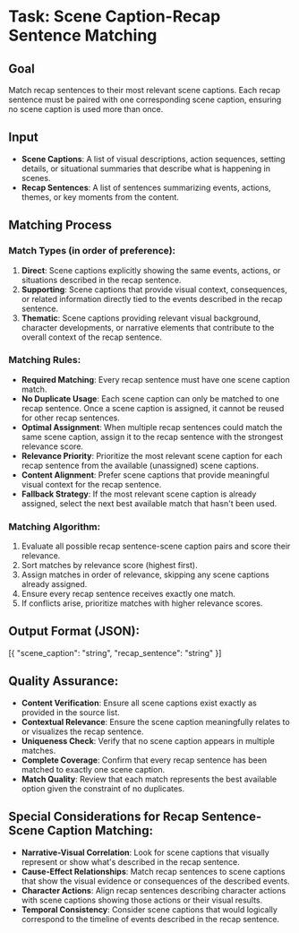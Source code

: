 # Task: Scene Caption-Recap Sentence Matching

## Goal
Match recap sentences to their most relevant scene captions. Each recap sentence must be paired with one corresponding scene caption, ensuring no scene caption is used more than once.

## Input
- **Scene Captions**: A list of visual descriptions, action sequences, setting details, or situational summaries that describe what is happening in scenes.
- **Recap Sentences**: A list of sentences summarizing events, actions, themes, or key moments from the content.

## Matching Process

### Match Types (in order of preference):
1. **Direct**: Scene captions explicitly showing the same events, actions, or situations described in the recap sentence.
2. **Supporting**: Scene captions that provide visual context, consequences, or related information directly tied to the events described in the recap sentence.
3. **Thematic**: Scene captions providing relevant visual background, character developments, or narrative elements that contribute to the overall context of the recap sentence.

### Matching Rules:
- **Required Matching**: Every recap sentence must have one scene caption match.
- **No Duplicate Usage**: Each scene caption can only be matched to one recap sentence. Once a scene caption is assigned, it cannot be reused for other recap sentences.
- **Optimal Assignment**: When multiple recap sentences could match the same scene caption, assign it to the recap sentence with the strongest relevance score.
- **Relevance Priority**: Prioritize the most relevant scene caption for each recap sentence from the available (unassigned) scene captions.
- **Content Alignment**: Prefer scene captions that provide meaningful visual context for the recap sentence.
- **Fallback Strategy**: If the most relevant scene caption is already assigned, select the next best available match that hasn't been used.

### Matching Algorithm:
1. Evaluate all possible recap sentence-scene caption pairs and score their relevance.
2. Sort matches by relevance score (highest first).
3. Assign matches in order of relevance, skipping any scene captions already assigned.
4. Ensure every recap sentence receives exactly one match.
5. If conflicts arise, prioritize matches with higher relevance scores.

## Output Format (JSON):
[{
"scene_caption": "string",
"recap_sentence": "string"
}]

## Quality Assurance:
- **Content Verification**: Ensure all scene captions exist exactly as provided in the source list.
- **Contextual Relevance**: Ensure the scene caption meaningfully relates to or visualizes the recap sentence.
- **Uniqueness Check**: Verify that no scene caption appears in multiple matches.
- **Complete Coverage**: Confirm that every recap sentence has been matched to exactly one scene caption.
- **Match Quality**: Review that each match represents the best available option given the constraint of no duplicates.

## Special Considerations for Recap Sentence-Scene Caption Matching:
- **Narrative-Visual Correlation**: Look for scene captions that visually represent or show what's described in the recap sentence.
- **Cause-Effect Relationships**: Match recap sentences to scene captions that show the visual evidence or consequences of the described events.
- **Character Actions**: Align recap sentences describing character actions with scene captions showing those actions or their visual results.
- **Temporal Consistency**: Consider scene captions that would logically correspond to the timeline of events described in the recap sentence.